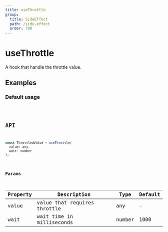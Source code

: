```yaml
---
title: useThrottle
group:
  title: SideEffect
  path: /side-effect
  order: 700
---
```


# useThrottle

A hook that handle the throttle value.

## Examples

### Default usage

<code src="./demo/demo1.tsx" />

## API

```javascript
const ThrottledValue = useThrottle(
  value: any,
  wait: number
);
```

### Params

| Property | Description                  | Type   | Default |
|----------|------------------------------|--------|---------|
| value    | value that requires throttle | any    | -       |
| wait     | wait time in milliseconds    | number | 1000    |